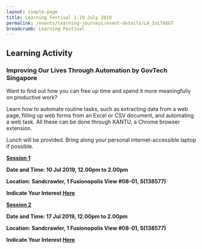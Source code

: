 ```yaml
---
layout: simple-page
title: Learning Festival 1-19 July 2019
permalink: /events/learning-journeys/event-details/LA_IoLTAbGT
breadcrumb: Learning Festival
---
```


## Learning Activity
### Improving Our Lives Through Automation by GovTech Singapore

Want to find out how you can free up time and spend it more meaningfully on productive work? 

Learn how to automate routine tasks, such as extracting data from a web page, filling up web forms from an Excel or CSV document, and automating a web task. All these can be done through KANTU, a Chrome browser extension. 

Lunch will be provided. Bring along your personal internet-accessible laptop if possible. 

<u><b>Session 1</b></u>

**Date and Time: 10 Jul 2019, 12.00pm to 2.00pm** 

**Location: Sandcrawler, 1 Fusionopolis View #08-01, S(138577)** 

**Indicate Your Interest [Here](https://www.eventbrite.sg/e/improving-our-lives-through-automation-by-govtech-tickets-61979425129)** 

<u><b>Session 2</b></u>

**Date and Time: 17 Jul 2019, 12.00pm to 2.00pm** 

**Location: Sandcrawler, 1 Fusionopolis View #08-01, S(138577)** 

**Indicate Your Interest [Here](https://www.eventbrite.sg/e/improving-our-lives-through-automation-by-govtech-2nd-run-tickets-62076950831)** 

